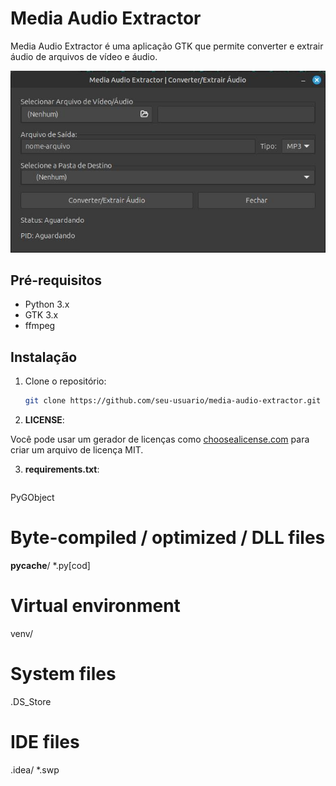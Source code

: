 # Media Audio Extractor

Media Audio Extractor é uma aplicação GTK que permite converter e extrair áudio de arquivos de vídeo e áudio.

<img alt="media-audio-extractor.jpg" src="media-audio-extractor.jpg">



## Pré-requisitos

- Python 3.x
- GTK 3.x
- ffmpeg

## Instalação

1. Clone o repositório:
   ```bash
   git clone https://github.com/seu-usuario/media-audio-extractor.git

2. **LICENSE**:

Você pode usar um gerador de licenças como [choosealicense.com](https://choosealicense.com/) para criar um arquivo de licença MIT.

3. **requirements.txt**:

```plaintext
````
PyGObject

# Byte-compiled / optimized / DLL files
__pycache__/
*.py[cod]

# Virtual environment
venv/

# System files
.DS_Store

# IDE files
.idea/
*.swp

